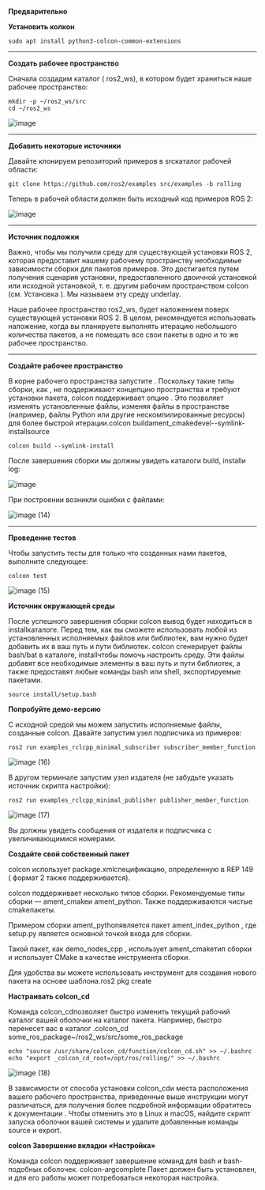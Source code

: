 **Предварительно**

**Установить колкон**

```
sudo apt install python3-colcon-common-extensions
```
---

**Создать рабочее пространство**

Сначала создадим каталог ( ros2_ws), в котором будет храниться наше рабочее пространство:

```
mkdir -p ~/ros2_ws/src
cd ~/ros2_ws
```
![image](https://github.com/user-attachments/assets/e97d11f5-64d9-4056-a74d-f64fcc94c001)

---

**Добавить некоторые источники**

Давайте клонируем репозиторий примеров в srcкаталог рабочей области:
```
git clone https://github.com/ros2/examples src/examples -b rolling
```
Теперь в рабочей области должен быть исходный код примеров ROS 2:

![image](https://github.com/user-attachments/assets/1a48127d-18d0-4e08-8fe3-c52f0afb0927)

---

**Источник подложки**

Важно, чтобы мы получили среду для существующей установки ROS 2, которая предоставит нашему рабочему пространству необходимые зависимости сборки для пакетов примеров. Это достигается путем получения сценария установки, предоставленного двоичной установкой или исходной установкой, т. е. другим рабочим пространством colcon (см. Установка ). Мы называем эту среду underlay.

Наше рабочее пространство ros2_ws, будет наложением поверх существующей установки ROS 2. В целом, рекомендуется использовать наложение, когда вы планируете выполнять итерацию небольшого количества пакетов, а не помещать все свои пакеты в одно и то же рабочее пространство.

---

**Создайте рабочее пространство**

В корне рабочего пространства запустите . Поскольку такие типы сборки, как , не поддерживают концепцию пространства и требуют установки пакета, colcon поддерживает опцию . Это позволяет изменять установленные файлы, изменяя файлы в пространстве (например, файлы Python или другие нескомпилированные ресурсы) для более быстрой итерации.colcon buildament_cmakedevel--symlink-installsource

```
colcon build --symlink-install
```

После завершения сборки мы должны увидеть каталоги build, installи log:

![image](https://github.com/user-attachments/assets/8e44d091-3c28-4e8c-a2ab-7ecf409c7c28)

При построении возникли ошибки с файлами:

![image (14)](https://github.com/user-attachments/assets/7ee7b0d3-03db-483a-99c7-b3089f39a10c)

---

**Проведение тестов**

Чтобы запустить тесты для только что созданных нами пакетов, выполните следующее:
```
colcon test
```
![image (15)](https://github.com/user-attachments/assets/6e6da98c-4351-4c8c-ab41-f513311c3b43)

**Источник окружающей среды**

После успешного завершения сборки colcon вывод будет находиться в installкаталоге. Перед тем, как вы сможете использовать любой из установленных исполняемых файлов или библиотек, вам нужно будет добавить их в ваш путь и пути библиотек. colcon сгенерирует файлы bash/bat в каталоге, installчтобы помочь настроить среду. Эти файлы добавят все необходимые элементы в ваш путь и пути библиотек, а также предоставят любые команды bash или shell, экспортируемые пакетами.

```
source install/setup.bash
```

**Попробуйте демо-версию**

С исходной средой мы можем запустить исполняемые файлы, созданные colcon. Давайте запустим узел подписчика из примеров:

```
ros2 run examples_rclcpp_minimal_subscriber subscriber_member_function
```

![image (16)](https://github.com/user-attachments/assets/c6bba13e-e11c-4117-affa-2a612307f00d)

В другом терминале запустим узел издателя (не забудьте указать источник скрипта настройки):

```
ros2 run examples_rclcpp_minimal_publisher publisher_member_function
```

![image (17)](https://github.com/user-attachments/assets/18938cb0-c0ad-4a34-9c70-c43a35b64f11)

Вы должны увидеть сообщения от издателя и подписчика с увеличивающимися номерами.

**Создайте свой собственный пакет**

colcon использует package.xmlспецификацию, определенную в REP 149 ( формат 2 также поддерживается).

colcon поддерживает несколько типов сборки. Рекомендуемые типы сборки — ament_cmakeи ament_python. Также поддерживаются чистые cmakeпакеты.

Примером сборки ament_pythonявляется пакет ament_index_python , где setup.py является основной точкой входа для сборки.

Такой пакет, как demo_nodes_cpp , использует ament_cmakeтип сборки и использует CMake в качестве инструмента сборки.

Для удобства вы можете использовать инструмент для создания нового пакета на основе шаблона.ros2 pkg create

**Настраивать colcon_cd**

Команда colcon_cdпозволяет быстро изменить текущий рабочий каталог вашей оболочки на каталог пакета. Например, быстро перенесет вас в каталог .colcon_cd some_ros_package~/ros2_ws/src/some_ros_package

```
echo "source /usr/share/colcon_cd/function/colcon_cd.sh" >> ~/.bashrc
echo "export _colcon_cd_root=/opt/ros/rolling/" >> ~/.bashrc
```

![image (18)](https://github.com/user-attachments/assets/ac6e894a-43d1-4426-9fa0-e236212c3245)

В зависимости от способа установки colcon_cdи места расположения вашего рабочего пространства, приведенные выше инструкции могут различаться, для получения более подробной информации обратитесь к документации . Чтобы отменить это в Linux и macOS, найдите скрипт запуска оболочки вашей системы и удалите добавленные команды source и export.

**colcon Завершение вкладки «Настройка»**

Команда colcon поддерживает завершение команд для bash и bash-подобных оболочек. colcon-argcomplete Пакет должен быть установлен, и для его работы может потребоваться некоторая настройка.

